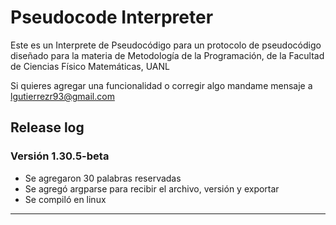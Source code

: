 # Pseudocode Interpreter

Este es un Interprete de Pseudocódigo para un protocolo de pseudocódigo diseñado para la materia de Metodología de la Programación, de la Facultad de Ciencias Físico Matemáticas, UANL


Si quieres agregar una funcionalidad o corregir algo mandame mensaje a lgutierrezr93@gmail.com

## Release log 

### Versión 1.30.5-beta
- Se agregaron 30 palabras reservadas
- Se agregó argparse para recibir el archivo, versión y exportar
- Se compiló en linux
***
